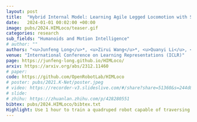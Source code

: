 ```yaml
---
layout: post
title:  "Hybrid Internal Model: Learning Agile Legged Locomotion with Simulated Robot Response"
date:   2024-01-01 00:02:00 +00:00
image: pubs/2024.HIMLoco/teaser.gif
categories: research
sub_fields: "Humanoids and Motion Intelligence"
# author: ""
authors: "<u>Junfeng Long</u>*, <u>Zirui Wang</u>*, <u>Quanyi Li</u>, <u>Jiawei Gao</u>, <u>Liu Cao</u>, <strong>Jiangmiao Pang</strong>"
venue: "International Conference on Learning Representations (ICLR)"
page: https://junfeng-long.github.io/HIMLoco/
arxiv: https://arxiv.org/abs/2312.11460
# paper: 
code: https://github.com/OpenRobotLab/HIMLoco
# poster: pubs/2021.K-Net/poster.jpeg
# video: https://recorder-v3.slideslive.com/#/share?share=51360&s=244d89a2-1418-4fd5-89fe-dc9616fc6efd
# slide:
# zhihu: https://zhuanlan.zhihu.com/p/428280551
bibtex: pubs/2024.HIMLoco/bibtex.txt
Highlight: Use 1 hour to train a quadruped robot capable of traversing any terrain under any disturbances in the open world.
---
```

